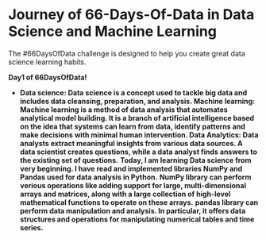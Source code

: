 # Journey of 66-Days-Of-Data in Data Science and Machine Learning

The #66DaysOfData challenge is designed to help you create great data science learning habits.


**Day1 of 66DaysOfData!**

- **__Data science:__ Data science is a concept used to tackle big data and includes data cleansing, preparation, and analysis. __Machine learning:__ Machine learning is a method of data analysis that automates analytical model building. It is a branch of artificial intelligence based on the idea that systems can learn from data, identify patterns and make decisions with minimal human intervention. __Data Analytics:__ Data analysts extract meaningful insights from various data sources. A data scientist creates questions, while a data analyst finds answers to the existing set of questions.**
**Today, I am learning Data science from very beginning. I have read and implemented libraries NumPy and Pandas used for data analysis in Python.**
**NumPy library can perform verious operations like adding support for large, multi-dimensional arrays and matrices, along with a large collection of high-level mathematical functions to operate on these arrays.**
**pandas library can perform data manipulation and analysis. In particular, it offers data structures and operations for manipulating numerical tables and time series.**
